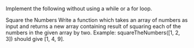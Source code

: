 Implement the following without using a while or a for loop.

Square the Numbers
Write a function which takes an array of numbers as input and returns a new array containing result of squaring each of the numbers in the given array by two. Example: squareTheNumbers([1, 2, 3]) should give [1, 4, 9].
